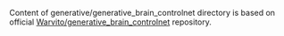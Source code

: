 Content of generative/generative_brain_controlnet directory is based on official [Warvito/generative_brain_controlnet](https://github.com/Warvito/generative_brain_controlnet)
repository.